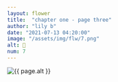 ```yaml
---
layout: flower
title:  "chapter one - page three"
author: "lily b"
date: "2021-07-13 04:20:00"
image: "/assets/img/flw/7.png"
alt: 🌼
num: 7
---
```


<picture>
    <source media="all and (orientation: landscape)" srcset="{{ site.baseurl }}{{ page.image }}">
    <img src="{{ site.baseurl }}{{ page.image }}" alt="{{ page.alt }}">
</picture>